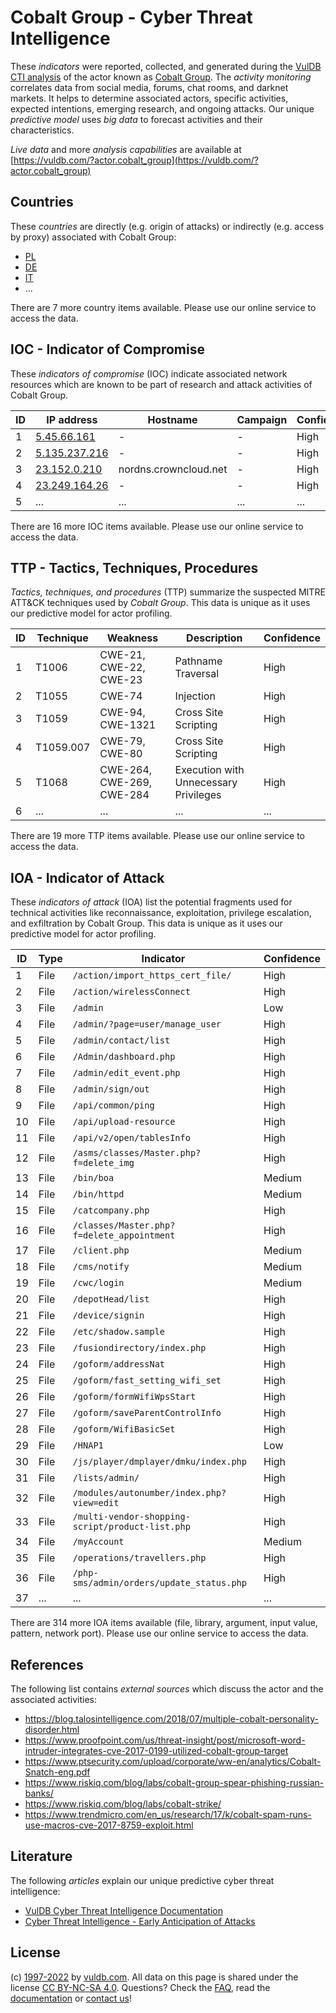 # Cobalt Group - Cyber Threat Intelligence

These _indicators_ were reported, collected, and generated during the [VulDB CTI analysis](https://vuldb.com/?kb.cti) of the actor known as [Cobalt Group](https://vuldb.com/?actor.cobalt_group). The _activity monitoring_ correlates data from social media, forums, chat rooms, and darknet markets. It helps to determine associated actors, specific activities, expected intentions, emerging research, and ongoing attacks. Our unique _predictive model_ uses _big data_ to forecast activities and their characteristics.

_Live data_ and more _analysis capabilities_ are available at [https://vuldb.com/?actor.cobalt_group](https://vuldb.com/?actor.cobalt_group)

## Countries

These _countries_ are directly (e.g. origin of attacks) or indirectly (e.g. access by proxy) associated with Cobalt Group:

* [PL](https://vuldb.com/?country.pl)
* [DE](https://vuldb.com/?country.de)
* [IT](https://vuldb.com/?country.it)
* ...

There are 7 more country items available. Please use our online service to access the data.

## IOC - Indicator of Compromise

These _indicators of compromise_ (IOC) indicate associated network resources which are known to be part of research and attack activities of Cobalt Group.

ID | IP address | Hostname | Campaign | Confidence
-- | ---------- | -------- | -------- | ----------
1 | [5.45.66.161](https://vuldb.com/?ip.5.45.66.161) | - | - | High
2 | [5.135.237.216](https://vuldb.com/?ip.5.135.237.216) | - | - | High
3 | [23.152.0.210](https://vuldb.com/?ip.23.152.0.210) | nordns.crowncloud.net | - | High
4 | [23.249.164.26](https://vuldb.com/?ip.23.249.164.26) | - | - | High
5 | ... | ... | ... | ...

There are 16 more IOC items available. Please use our online service to access the data.

## TTP - Tactics, Techniques, Procedures

_Tactics, techniques, and procedures_ (TTP) summarize the suspected MITRE ATT&CK techniques used by _Cobalt Group_. This data is unique as it uses our predictive model for actor profiling.

ID | Technique | Weakness | Description | Confidence
-- | --------- | -------- | ----------- | ----------
1 | T1006 | CWE-21, CWE-22, CWE-23 | Pathname Traversal | High
2 | T1055 | CWE-74 | Injection | High
3 | T1059 | CWE-94, CWE-1321 | Cross Site Scripting | High
4 | T1059.007 | CWE-79, CWE-80 | Cross Site Scripting | High
5 | T1068 | CWE-264, CWE-269, CWE-284 | Execution with Unnecessary Privileges | High
6 | ... | ... | ... | ...

There are 19 more TTP items available. Please use our online service to access the data.

## IOA - Indicator of Attack

These _indicators of attack_ (IOA) list the potential fragments used for technical activities like reconnaissance, exploitation, privilege escalation, and exfiltration by Cobalt Group. This data is unique as it uses our predictive model for actor profiling.

ID | Type | Indicator | Confidence
-- | ---- | --------- | ----------
1 | File | `/action/import_https_cert_file/` | High
2 | File | `/action/wirelessConnect` | High
3 | File | `/admin` | Low
4 | File | `/admin/?page=user/manage_user` | High
5 | File | `/admin/contact/list` | High
6 | File | `/Admin/dashboard.php` | High
7 | File | `/admin/edit_event.php` | High
8 | File | `/admin/sign/out` | High
9 | File | `/api/common/ping` | High
10 | File | `/api/upload-resource` | High
11 | File | `/api/v2/open/tablesInfo` | High
12 | File | `/asms/classes/Master.php?f=delete_img` | High
13 | File | `/bin/boa` | Medium
14 | File | `/bin/httpd` | Medium
15 | File | `/catcompany.php` | High
16 | File | `/classes/Master.php?f=delete_appointment` | High
17 | File | `/client.php` | Medium
18 | File | `/cms/notify` | Medium
19 | File | `/cwc/login` | Medium
20 | File | `/depotHead/list` | High
21 | File | `/device/signin` | High
22 | File | `/etc/shadow.sample` | High
23 | File | `/fusiondirectory/index.php` | High
24 | File | `/goform/addressNat` | High
25 | File | `/goform/fast_setting_wifi_set` | High
26 | File | `/goform/formWifiWpsStart` | High
27 | File | `/goform/saveParentControlInfo` | High
28 | File | `/goform/WifiBasicSet` | High
29 | File | `/HNAP1` | Low
30 | File | `/js/player/dmplayer/dmku/index.php` | High
31 | File | `/lists/admin/` | High
32 | File | `/modules/autonumber/index.php?view=edit` | High
33 | File | `/multi-vendor-shopping-script/product-list.php` | High
34 | File | `/myAccount` | Medium
35 | File | `/operations/travellers.php` | High
36 | File | `/php-sms/admin/orders/update_status.php` | High
37 | ... | ... | ...

There are 314 more IOA items available (file, library, argument, input value, pattern, network port). Please use our online service to access the data.

## References

The following list contains _external sources_ which discuss the actor and the associated activities:

* https://blog.talosintelligence.com/2018/07/multiple-cobalt-personality-disorder.html
* https://www.proofpoint.com/us/threat-insight/post/microsoft-word-intruder-integrates-cve-2017-0199-utilized-cobalt-group-target
* https://www.ptsecurity.com/upload/corporate/ww-en/analytics/Cobalt-Snatch-eng.pdf
* https://www.riskiq.com/blog/labs/cobalt-group-spear-phishing-russian-banks/
* https://www.riskiq.com/blog/labs/cobalt-strike/
* https://www.trendmicro.com/en_us/research/17/k/cobalt-spam-runs-use-macros-cve-2017-8759-exploit.html

## Literature

The following _articles_ explain our unique predictive cyber threat intelligence:

* [VulDB Cyber Threat Intelligence Documentation](https://vuldb.com/?kb.cti)
* [Cyber Threat Intelligence - Early Anticipation of Attacks](https://www.scip.ch/en/?labs.20201022)

## License

(c) [1997-2022](https://vuldb.com/?kb.changelog) by [vuldb.com](https://vuldb.com/?kb.about). All data on this page is shared under the license [CC BY-NC-SA 4.0](https://creativecommons.org/licenses/by-nc-sa/4.0/). Questions? Check the [FAQ](https://vuldb.com/?kb.faq), read the [documentation](https://vuldb.com/?kb) or [contact us](https://vuldb.com/?contact)!
